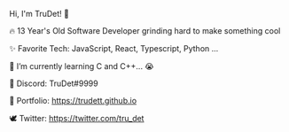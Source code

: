 Hi, I'm TruDet! 👋


🔥 13 Year's Old Software Developer grinding hard to make something cool

✨ Favorite Tech: JavaScript, React, Typescript, Python ...

📓 I’m currently learning C and C++... 😭

📧 Discord: TruDet#9999

🎨 Portfolio: https://trudett.github.io

🕊️ Twitter: https://twitter.com/tru_det
